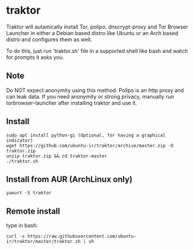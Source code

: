 # traktor
Traktor will autamically install Tor, polipo, dnscrypt-proxy and Tor Browser Launcher in either a Debian based distro like Ubuntu or an Arch based distro  and configures them as well.

To do this, just run 'traktor.sh' file in a supported shell like bash and watch for prompts it asks you.

## Note
Do NOT expect anonymity using this method. Polipo is an http proxy and can leak data. If you need anonymity or strong privacy, manually run torbrowser-launcher after installing traktor and use it.

## Install
    sudo apt install python-gi (Optional, for having a graphical indicator)
    wget https://github.com/ubuntu-ir/traktor/archive/master.zip -O traktor.zip
    unzip traktor.zip && cd traktor-master
    ./traktor.sh
## Install from AUR (ArchLinux only)
    yaourt -S traktor

## Remote install
type in bash:

    curl -s https://raw.githubusercontent.com/ubuntu-ir/traktor/master/traktor.sh | sh

